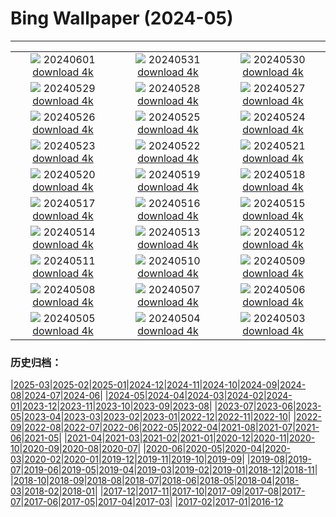 # Bing Wallpaper (2024-05)
**************
| | | |
| :----: | :----: | :----: |
| ![](https://www.bing.com/th?id=OHR.PrideMonthSF_FR-FR1847983334_1920x1080.jpg) 20240601 [download 4k](https://www.bing.com/th?id=OHR.PrideMonthSF_FR-FR1847983334_UHD.jpg) | ![](https://www.bing.com/th?id=OHR.YorkshireDalesNP_FR-FR1030266814_1920x1080.jpg) 20240531 [download 4k](https://www.bing.com/th?id=OHR.YorkshireDalesNP_FR-FR1030266814_UHD.jpg) | ![](https://www.bing.com/th?id=OHR.Everglades90th_FR-FR1353947188_1920x1080.jpg) 20240530 [download 4k](https://www.bing.com/th?id=OHR.Everglades90th_FR-FR1353947188_UHD.jpg) |
| ![](https://www.bing.com/th?id=OHR.MullOtter_FR-FR1221177605_1920x1080.jpg) 20240529 [download 4k](https://www.bing.com/th?id=OHR.MullOtter_FR-FR1221177605_UHD.jpg) | ![](https://www.bing.com/th?id=OHR.MeteoraMonastery_FR-FR1071148697_1920x1080.jpg) 20240528 [download 4k](https://www.bing.com/th?id=OHR.MeteoraMonastery_FR-FR1071148697_UHD.jpg) | ![](https://www.bing.com/th?id=OHR.Guiana_FR-FR0757423981_1920x1080.jpg) 20240527 [download 4k](https://www.bing.com/th?id=OHR.Guiana_FR-FR0757423981_UHD.jpg) |
| ![](https://www.bing.com/th?id=OHR.MonacoGP_FR-FR9314919538_1920x1080.jpg) 20240526 [download 4k](https://www.bing.com/th?id=OHR.MonacoGP_FR-FR9314919538_UHD.jpg) | ![](https://www.bing.com/th?id=OHR.MoroccoBenhaddou_FR-FR8548629295_1920x1080.jpg) 20240525 [download 4k](https://www.bing.com/th?id=OHR.MoroccoBenhaddou_FR-FR8548629295_UHD.jpg) | ![](https://www.bing.com/th?id=OHR.OrdesaNationalPark_FR-FR8382940670_1920x1080.jpg) 20240524 [download 4k](https://www.bing.com/th?id=OHR.OrdesaNationalPark_FR-FR8382940670_UHD.jpg) |
| ![](https://www.bing.com/th?id=OHR.IndianStarTortoise_FR-FR8197500473_1920x1080.jpg) 20240523 [download 4k](https://www.bing.com/th?id=OHR.IndianStarTortoise_FR-FR8197500473_UHD.jpg) | ![](https://www.bing.com/th?id=OHR.SnowGumTasmania_FR-FR8041530043_1920x1080.jpg) 20240522 [download 4k](https://www.bing.com/th?id=OHR.SnowGumTasmania_FR-FR8041530043_UHD.jpg) | ![](https://www.bing.com/th?id=OHR.MalaysiaTea_FR-FR7897047895_1920x1080.jpg) 20240521 [download 4k](https://www.bing.com/th?id=OHR.MalaysiaTea_FR-FR7897047895_UHD.jpg) |
| ![](https://www.bing.com/th?id=OHR.HoneycombBee_FR-FR7652566648_1920x1080.jpg) 20240520 [download 4k](https://www.bing.com/th?id=OHR.HoneycombBee_FR-FR7652566648_UHD.jpg) | ![](https://www.bing.com/th?id=OHR.VernazzaItaly_FR-FR7493796283_1920x1080.jpg) 20240519 [download 4k](https://www.bing.com/th?id=OHR.VernazzaItaly_FR-FR7493796283_UHD.jpg) | ![](https://www.bing.com/th?id=OHR.MuseumWhale_FR-FR7280247552_1920x1080.jpg) 20240518 [download 4k](https://www.bing.com/th?id=OHR.MuseumWhale_FR-FR7280247552_UHD.jpg) |
| ![](https://www.bing.com/th?id=OHR.TarangireElephants_FR-FR7017565181_1920x1080.jpg) 20240517 [download 4k](https://www.bing.com/th?id=OHR.TarangireElephants_FR-FR7017565181_UHD.jpg) | ![](https://www.bing.com/th?id=OHR.DayOfLight_FR-FR2802585315_1920x1080.jpg) 20240516 [download 4k](https://www.bing.com/th?id=OHR.DayOfLight_FR-FR2802585315_UHD.jpg) | ![](https://www.bing.com/th?id=OHR.BlueCityIndia_FR-FR2415111297_1920x1080.jpg) 20240515 [download 4k](https://www.bing.com/th?id=OHR.BlueCityIndia_FR-FR2415111297_UHD.jpg) |
| ![](https://www.bing.com/th?id=OHR.CarlsbadNP_FR-FR1644664306_1920x1080.jpg) 20240514 [download 4k](https://www.bing.com/th?id=OHR.CarlsbadNP_FR-FR1644664306_UHD.jpg) | ![](https://www.bing.com/th?id=OHR.NamibiaCanyon_FR-FR1473160217_1920x1080.jpg) 20240513 [download 4k](https://www.bing.com/th?id=OHR.NamibiaCanyon_FR-FR1473160217_UHD.jpg) | ![](https://www.bing.com/th?id=OHR.CamargueFlamingos_FR-FR0995673980_1920x1080.jpg) 20240512 [download 4k](https://www.bing.com/th?id=OHR.CamargueFlamingos_FR-FR0995673980_UHD.jpg) |
| ![](https://www.bing.com/th?id=OHR.TexasIndigoBunting_FR-FR9846433348_1920x1080.jpg) 20240511 [download 4k](https://www.bing.com/th?id=OHR.TexasIndigoBunting_FR-FR9846433348_UHD.jpg) | ![](https://www.bing.com/th?id=OHR.MisoolRajaAmpat_FR-FR9641192055_1920x1080.jpg) 20240510 [download 4k](https://www.bing.com/th?id=OHR.MisoolRajaAmpat_FR-FR9641192055_UHD.jpg) | ![](https://www.bing.com/th?id=OHR.EmirganPark_FR-FR7936573020_1920x1080.jpg) 20240509 [download 4k](https://www.bing.com/th?id=OHR.EmirganPark_FR-FR7936573020_UHD.jpg) |
| ![](https://www.bing.com/th?id=OHR.PortMarseille_FR-FR7677158916_1920x1080.jpg) 20240508 [download 4k](https://www.bing.com/th?id=OHR.PortMarseille_FR-FR7677158916_UHD.jpg) | ![](https://www.bing.com/th?id=OHR.LittleDuckling_FR-FR7460969875_1920x1080.jpg) 20240507 [download 4k](https://www.bing.com/th?id=OHR.LittleDuckling_FR-FR7460969875_UHD.jpg) | ![](https://www.bing.com/th?id=OHR.TheRoachesPeakDistrict_FR-FR7206874137_1920x1080.jpg) 20240506 [download 4k](https://www.bing.com/th?id=OHR.TheRoachesPeakDistrict_FR-FR7206874137_UHD.jpg) |
| ![](https://www.bing.com/th?id=OHR.SanMiguelAllende_FR-FR6896201862_1920x1080.jpg) 20240505 [download 4k](https://www.bing.com/th?id=OHR.SanMiguelAllende_FR-FR6896201862_UHD.jpg) | ![](https://www.bing.com/th?id=OHR.JediMonastery_FR-FR5584493492_1920x1080.jpg) 20240504 [download 4k](https://www.bing.com/th?id=OHR.JediMonastery_FR-FR5584493492_UHD.jpg) | ![](https://www.bing.com/th?id=OHR.SonoranSpring_FR-FR5225084633_1920x1080.jpg) 20240503 [download 4k](https://www.bing.com/th?id=OHR.SonoranSpring_FR-FR5225084633_UHD.jpg) |

### 历史归档：

|[2025-03](/../2025-03/2025-03.md)|[2025-02](/../2025-02/2025-02.md)|[2025-01](/../2025-01/2025-01.md)|[2024-12](/../2024-12/2024-12.md)|[2024-11](/../2024-11/2024-11.md)|[2024-10](/../2024-10/2024-10.md)|[2024-09](/../2024-09/2024-09.md)|[2024-08](/../2024-08/2024-08.md)|[2024-07](/../2024-07/2024-07.md)|[2024-06](/../2024-06/2024-06.md)|
|[2024-05](/2024-05.md)|[2024-04](/../2024-04/2024-04.md)|[2024-03](/../2024-03/2024-03.md)|[2024-02](/../2024-02/2024-02.md)|[2024-01](/../2024-01/2024-01.md)|[2023-12](/../2023-12/2023-12.md)|[2023-11](/../2023-11/2023-11.md)|[2023-10](/../2023-10/2023-10.md)|[2023-09](/../2023-09/2023-09.md)|[2023-08](/../2023-08/2023-08.md)|
|[2023-07](/../2023-07/2023-07.md)|[2023-06](/../2023-06/2023-06.md)|[2023-05](/../2023-05/2023-05.md)|[2023-04](/../2023-04/2023-04.md)|[2023-03](/../2023-03/2023-03.md)|[2023-02](/../2023-02/2023-02.md)|[2023-01](/../2023-01/2023-01.md)|[2022-12](/../2022-12/2022-12.md)|[2022-11](/../2022-11/2022-11.md)|[2022-10](/../2022-10/2022-10.md)|
|[2022-09](/../2022-09/2022-09.md)|[2022-08](/../2022-08/2022-08.md)|[2022-07](/../2022-07/2022-07.md)|[2022-06](/../2022-06/2022-06.md)|[2022-05](/../2022-05/2022-05.md)|[2022-04](/../2022-04/2022-04.md)|[2021-08](/../2021-08/2021-08.md)|[2021-07](/../2021-07/2021-07.md)|[2021-06](/../2021-06/2021-06.md)|[2021-05](/../2021-05/2021-05.md)|
|[2021-04](/../2021-04/2021-04.md)|[2021-03](/../2021-03/2021-03.md)|[2021-02](/../2021-02/2021-02.md)|[2021-01](/../2021-01/2021-01.md)|[2020-12](/../2020-12/2020-12.md)|[2020-11](/../2020-11/2020-11.md)|[2020-10](/../2020-10/2020-10.md)|[2020-09](/../2020-09/2020-09.md)|[2020-08](/../2020-08/2020-08.md)|[2020-07](/../2020-07/2020-07.md)|
|[2020-06](/../2020-06/2020-06.md)|[2020-05](/../2020-05/2020-05.md)|[2020-04](/../2020-04/2020-04.md)|[2020-03](/../2020-03/2020-03.md)|[2020-02](/../2020-02/2020-02.md)|[2020-01](/../2020-01/2020-01.md)|[2019-12](/../2019-12/2019-12.md)|[2019-11](/../2019-11/2019-11.md)|[2019-10](/../2019-10/2019-10.md)|[2019-09](/../2019-09/2019-09.md)|
|[2019-08](/../2019-08/2019-08.md)|[2019-07](/../2019-07/2019-07.md)|[2019-06](/../2019-06/2019-06.md)|[2019-05](/../2019-05/2019-05.md)|[2019-04](/../2019-04/2019-04.md)|[2019-03](/../2019-03/2019-03.md)|[2019-02](/../2019-02/2019-02.md)|[2019-01](/../2019-01/2019-01.md)|[2018-12](/../2018-12/2018-12.md)|[2018-11](/../2018-11/2018-11.md)|
|[2018-10](/../2018-10/2018-10.md)|[2018-09](/../2018-09/2018-09.md)|[2018-08](/../2018-08/2018-08.md)|[2018-07](/../2018-07/2018-07.md)|[2018-06](/../2018-06/2018-06.md)|[2018-05](/../2018-05/2018-05.md)|[2018-04](/../2018-04/2018-04.md)|[2018-03](/../2018-03/2018-03.md)|[2018-02](/../2018-02/2018-02.md)|[2018-01](/../2018-01/2018-01.md)|
|[2017-12](/../2017-12/2017-12.md)|[2017-11](/../2017-11/2017-11.md)|[2017-10](/../2017-10/2017-10.md)|[2017-09](/../2017-09/2017-09.md)|[2017-08](/../2017-08/2017-08.md)|[2017-07](/../2017-07/2017-07.md)|[2017-06](/../2017-06/2017-06.md)|[2017-05](/../2017-05/2017-05.md)|[2017-04](/../2017-04/2017-04.md)|[2017-03](/../2017-03/2017-03.md)|
|[2017-02](/../2017-02/2017-02.md)|[2017-01](/../2017-01/2017-01.md)|[2016-12](/../2016-12/2016-12.md)
